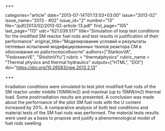 +++

categories="article"
date="2013-07-14T01:13:53+03:00"
issue="2013-02"
issue_name="2013 - #02"
issue_id="2"
number="13"
file="/pdf/2013/02/2013-02-article-13.pdf"
first_page="105"
last_page="113"
udc="621.039.517"
title="Simulation of loop test conditions for the modified SM reactor fuel rods and test results in justification of their performance"
original_title="Моделирование условий и результаты петлевых испытаний модифицированных твэлов реактора СМ в обоснование их работоспособности"
authors=["StarkovVA", "FedoseevVE", "ShishinVYu"]
rubric = "thermalphysics"
rubric_name = "Thermal physics and thermal hydraulics"
outputs=["HTML", "DOI"]
doi="https://doi.org/10.26583/npe.2013.2.13"

+++

Irradiation conditions were simulated to test pilot modified fuel rods of the SM reactor under middle (10MW/m2) and maximal (up to 15MW/m2) thermal load. Some postirradiation results are presented. A conclusion was made about the performance of the pilot SM fuel rods with the U content increased by 20%. A comparative analysis of both test conditions and material tests of the SM fuel rods was performed. The material tests results were used as a basis to propose and justify a phenomenological model of fuel rods swelling.
